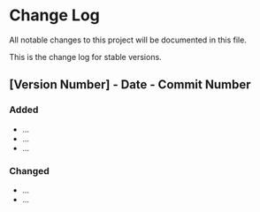 # Change Log
All notable changes to this project will be documented in this file.

This is the change log for stable versions.

## [Version Number] - Date - Commit Number
### Added
- ... 
- ...
- ...

### Changed
- ...
- ...